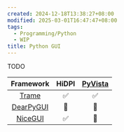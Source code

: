 ```yaml
---
created: 2024-12-18T13:38:27+08:00
modified: 2025-03-01T16:47:47+08:00
tags:
  - Programming/Python
  - WIP
title: Python GUI
---
```


TODO

|                      Framework                      | HiDPI | [PyVista](https://github.com/pyvista/pyvista) |
| :-------------------------------------------------: | :---: | :-------------------------------------------: |
|      [Trame](https://github.com/kitware/trame)      |   ✅   |                       ✅                       |
| [DearPyGUI](https://github.com/hoffstadt/DearPyGui) |  🛑   |                      🛑                       |
|  [NiceGUI](https://github.com/zauberzeug/nicegui)   |   ✅   |                      🛑                       |
